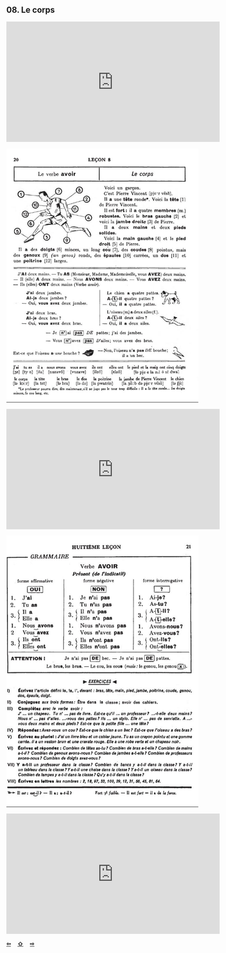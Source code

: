 ## 08. Le corps

<iframe width="560" height="315" src="https://www.youtube.com/embed/cwlg9Prjwek" frameborder="0" allow="accelerometer; autoplay; encrypted-media; gyroscope; picture-in-picture" allowfullscreen></iframe>

![08A](img/08A.JPG)

<iframe width="560" height="315" src="https://www.youtube.com/embed/AiGuSAVnJvQ" frameborder="0" allow="accelerometer; autoplay; encrypted-media; gyroscope; picture-in-picture" allowfullscreen></iframe>

![08B](img/08B.JPG)

<iframe width="560" height="315" src="https://www.youtube.com/embed/lOeC1oeXzk0" frameborder="0" allow="accelerometer; autoplay; encrypted-media; gyroscope; picture-in-picture" allowfullscreen></iframe>

<p style='font-weight:bolder'>
  <a href='07.html' title='Önceki sayfa'>⇦</a>&emsp;
  <a href='..' title='Ana sayfa'>⇧</a>&emsp;
  <a href='09.html' title='Sonraki sayfa'>⇨</a>
</p>